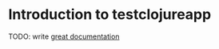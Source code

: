 # Introduction to testclojureapp

TODO: write [great documentation](http://jacobian.org/writing/what-to-write/)
